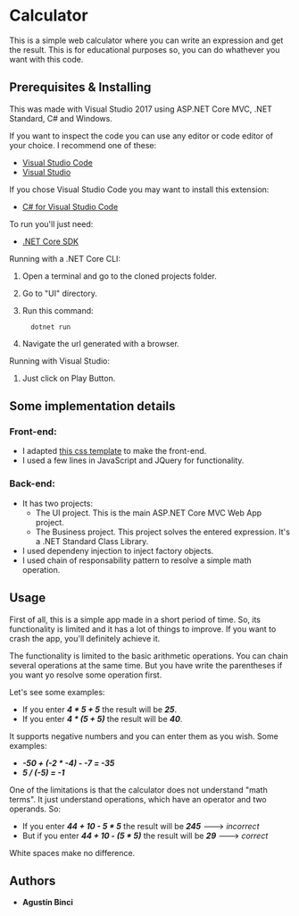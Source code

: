 # Calculator

This is a simple web calculator where you can write an expression and get the result.
This is for educational purposes so, you can do whathever you want with this code.

## Prerequisites & Installing
This was made with Visual Studio 2017 using ASP.NET Core MVC, .NET Standard, C# and Windows.

If you want to inspect the code you can use any editor or code editor of your choice.
I recommend one of these:
* [Visual Studio Code](https://code.visualstudio.com/download)
* [Visual Studio](https://visualstudio.microsoft.com/vs/community/)

If you chose Visual Studio Code you may want to install this extension:
* [C# for Visual Studio Code](https://marketplace.visualstudio.com/items?itemName=ms-vscode.csharp)

To run you'll just need:
* [.NET Core SDK](https://dotnet.microsoft.com/download)

Running with a .NET Core CLI:
1. Open a terminal and go to the cloned projects folder.
2. Go to "UI" directory.
3. Run this command:

    ```
      dotnet run
    ```

4. Navigate the url generated with a browser.

Running with Visual Studio:
1. Just click on Play Button.

## Some implementation details
### Front-end:
* I adapted [this css template](https://fribly.com/2015/03/14/pure-css3-blackboardchalkboard-contact-form/) to make the front-end.
* I used a few lines in JavaScript and JQuery for functionality.

### Back-end:
* It has two projects:
  * The UI project. This is the main ASP.NET Core MVC Web App project.
  * The Business project. This project solves the entered expression. It's a .NET Standard Class Library.
* I used dependeny injection to inject factory objects.
* I used chain of responsability pattern to resolve a simple math operation.

## Usage
First of all, this is a simple app made in a short period of time. So, its functionality is limited and it has a lot of things to improve. If you want to crash the app, you'll definitely achieve it.

The functionality is limited to the basic arithmetic operations. You can chain several operations at the same time. But you have write the parentheses if you want yo resolve some operation first.

Let's see some examples:
* If you enter ***4 * 5 + 5*** the result will be ***25***.
* If you enter ***4 * (5 + 5)*** the result will be ***40***.

It supports negative numbers and you can enter them as you wish.
Some examples:
* ***-50 + (-2 * -4) - -7 = -35***
* ***5 / (-5) = -1***

One of the limitations is that the calculator does not understand "math terms". It just understand operations, which have an operator and two operands.
So:
* If you enter ***44 + 10 - 5 * 5*** the result will be ***245***      ---> *incorrect*
* But if you enter ***44 + 10 - (5 * 5)*** the result will be ***29*** ---> *correct*

White spaces make no difference.

## Authors

* **Agustín Binci** 
